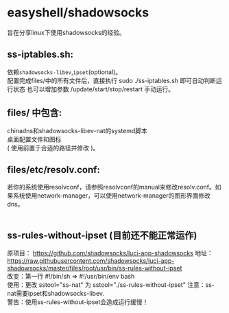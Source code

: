 # easyshell/shadowsocks  
旨在分享linux下使用shadowsocks的经验。  
## ss-iptables.sh:  
依赖`shadowsocks-libev`,`ipset`(optional)。  
配置完成files/中的所有文件后，直接执行 sudo ./ss-iptables.sh 即可自动判断运行状态 也可以增加参数 /update/start/stop/restart 手动运行。  
## files/ 中包含:  
chinadns和shadowsocks-libev-nat的systemd脚本  
桌面配置文件和图标  
( 使用前置于合适的路径并修改 )。  
## files/etc/resolv.conf:  
若你的系统使用resolvconf，请参照resolvconf的manual来修改resolv.conf。如果系统使用network-manager，可以使用network-manager的图形界面修改dns。  
  
## ss-rules-without-ipset  (目前还不能正常运作)
原项目： https://github.com/shadowsocks/luci-app-shadowsocks 地址： https://raw.githubusercontent.com/shadowsocks/luci-app-shadowsocks/master/files/root/usr/bin/ss-rules-without-ipset  
改变：第一行 #!/bin/sh => #!/usr/bin/env bash  
使用：更改 sstool="ss-nat" 为 sstool="./ss-rules-without-ipset"	注意：ss-nat需要ipset和shadowsocks-libev.  
警告：使用ss-rules-without-ipset会造成运行缓慢！  
